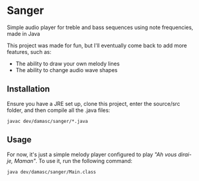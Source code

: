 # Sanger
Simple audio player for treble and bass sequences using note frequencies, made in Java

This project was made for fun, but I'll eventually come back to add more features, such as:
- The ability to draw your own melody lines
- The ability to change audio wave shapes

## Installation

Ensure you have a JRE set up, clone this project, enter the source/src folder, and then compile all the .java files:

```
javac dev/damasc/sanger/*.java
```

## Usage

For now, it's just a simple melody player configured to play _"Ah vous dirai-je, Maman"_. To use it, run the following command:

```
java dev/damasc/sanger/Main.class
```
